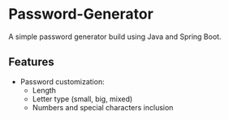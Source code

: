 # Password-Generator

A simple password generator build using Java and Spring Boot.

## Features
- Password customization:
  - Length
  - Letter type (small, big, mixed)
  - Numbers and special characters inclusion
